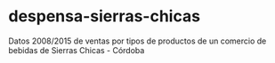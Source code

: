 # despensa-sierras-chicas
Datos 2008/2015 de ventas por tipos de productos de un comercio de bebidas de Sierras Chicas - Córdoba
